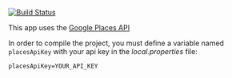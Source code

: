 
[![Build Status](https://travis-ci.com/aviaplana/places_app.svg?branch=master)](https://travis-ci.com/aviaplana/places_app)


This app uses the [Google Places API](https://developers.google.com/places/web-service/overview) <br />


In order to compile the project, you must define a variable named `placesApiKey` with your api key in the _local.properties_ file:
```
placesApiKey=YOUR_API_KEY
```

